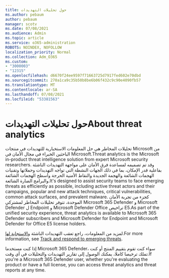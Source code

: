 ```yaml
---
title: حول تحليلات التهديدات
ms.author: pebaum
author: pebaum
manager: scotv
ms.date: 07/08/2021
ms.audience: Admin
ms.topic: article
ms.service: o365-administration
ROBOTS: NOINDEX, NOFOLLOW
localization_priority: Normal
ms.collection: Adm_O365
ms.custom:
- "3000003"
- "12315"
ms.openlocfilehash: d6670f24ee9597f71663725d7917fed602e70dbd
ms.sourcegitcommit: 270a1ca9c35b50b8be6b06f432c9c90e4090fb57
ms.translationtype: MT
ms.contentlocale: ar-SA
ms.lasthandoff: 07/08/2021
ms.locfileid: "53381563"
---
```

# <a name="about-threat-analytics"></a><span data-ttu-id="17231-102">حول تحليلات التهديدات</span><span class="sxs-lookup"><span data-stu-id="17231-102">About threat analytics</span></span>

<span data-ttu-id="17231-103">تحليلات المخاطر هي حل المعلومات الاستخبارية للتهديدات في منتجات Microsoft من الباحثين الخبراء في مجال الأمان في Microsoft.</span><span class="sxs-lookup"><span data-stu-id="17231-103">Threat analytics is the Microsoft in-product threat intelligence solution from expert Microsoft security researchers.</span></span> <span data-ttu-id="17231-104">وقد تم تصميمه لمساعدة فرق الأمان على مواجهة التهديدات الناشئة بفاعلية قدر الإمكان، بما في ذلك الجهات النشطة التي تواجه التهديدات وحملاتها وتقنيات الهجمات الشائعة والهجمة الجديدة والنقاط الأمنية الحرجة وأسطح الهجمات الشائعة والبرامج الضارة الشائعة.</span><span class="sxs-lookup"><span data-stu-id="17231-104">It's designed to assist security teams to face emerging threats as efficiently as possible, including active threat actors and their campaigns, popular and new attack techniques, critical vulnerabilities, common attack surfaces, and prevalent malware.</span></span> <span data-ttu-id="17231-105">كجزء من تجربة الأمان الموحدة، تتوفر تحليلات المخاطر لمشتركي Microsoft 365 Defender و Microsoft Defender ل Endpoint و Microsoft Defender Office تراخيص E5.</span><span class="sxs-lookup"><span data-stu-id="17231-105">As part of the unified security experience, threat analytics is available to Microsoft 365 Defender subscribers and Microsoft Defender for Endpoint and Microsoft Defender for Office E5 license holders.</span></span> 

<span data-ttu-id="17231-106">لمزيد من المعلومات، راجع تعقب التهديدات الناشئة [والاستجابة لها](/microsoft-365/security/defender/threat-analytics).</span><span class="sxs-lookup"><span data-stu-id="17231-106">For more information, see [Track and respond to emerging threats](/microsoft-365/security/defender/threat-analytics).</span></span>

<span data-ttu-id="17231-107">إذا كنت مستخدما Microsoft 365 Defender، سواء كنت تقوم بتقييم المنتج أو كنت تملك ترخيصا كاملا، يمكنك الوصول إلى تقارير التهديدات والتحليلات في أي وقت.</span><span class="sxs-lookup"><span data-stu-id="17231-107">If you're a Microsoft 365 Defender user, whether you're evaluating the product or have a full license, you can access threat analytics and threat reports at any time.</span></span> 